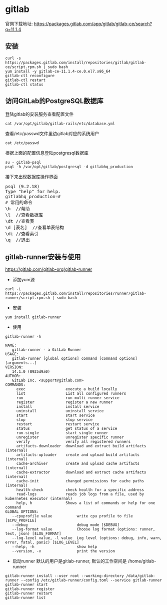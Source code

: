 # gitlab
官网下载地址: https://packages.gitlab.com/app/gitlab/gitlab-ce/search?q=11.1.4

## 安装
```shell
curl -s https://packages.gitlab.com/install/repositories/gitlab/gitlab-ce/script.rpm.sh | sudo bash
yum install -y gitlab-ce-11.1.4-ce.0.el7.x86_64
gitlab-ctl reconfigure
gitlab-ctl restart
gitlab-ctl status
```

## 访问GitLab的PostgreSQL数据库
登陆gitlab的安装服务查看配置文件
```shell
cat /var/opt/gitlab/gitlab-rails/etc/database.yml
```
查看/etc/passwd文件里边gitlab对应的系统用户
```shell
cat /etc/passwd
```
根据上面的配置信息登陆postgresql数据库
```shell
su - gitlab-psql
psql -h /var/opt/gitlab/postgresql -d gitlabhq_production
```
接下来出现数据库操作界面
<pre>
psql (9.2.18)
Type "help" for help.
gitlabhq_production=#
# 常用的命令
\h  //帮助
\l  //查看数据库
\dt //查看表
\d [表名]  //查看单表结构
\di //查看索引
\q  //退出
</pre>

## gitlab-runner安装与使用
https://gitlab.com/gitlab-org/gitlab-runner

* 添加yum源
```shell
curl -L https://packages.gitlab.com/install/repositories/runner/gitlab-runner/script.rpm.sh | sudo bash
```
* 安装
```shell
yum install gitlab-runner
```
* 使用
```shell
gitlab-runner -h
```
```text
NAME:
   gitlab-runner - a GitLab Runner
USAGE:
   gitlab-runner [global options] command [command options] [arguments...]
VERSION:
   14.1.0 (8925d9a0)
AUTHOR:
   GitLab Inc. <support@gitlab.com>
COMMANDS:
     exec                  execute a build locally
     list                  List all configured runners
     run                   run multi runner service
     register              register a new runner
     install               install service
     uninstall             uninstall service
     start                 start service
     stop                  stop service
     restart               restart service
     status                get status of a service
     run-single            start single runner
     unregister            unregister specific runner
     verify                verify all registered runners
     artifacts-downloader  download and extract build artifacts (internal)
     artifacts-uploader    create and upload build artifacts (internal)
     cache-archiver        create and upload cache artifacts (internal)
     cache-extractor       download and extract cache artifacts (internal)
     cache-init            changed permissions for cache paths (internal)
     health-check          check health for a specific address
     read-logs             reads job logs from a file, used by kubernetes executor (internal)
     help, h               Shows a list of commands or help for one command
GLOBAL OPTIONS:
   --cpuprofile value           write cpu profile to file [$CPU_PROFILE]
   --debug                      debug mode [$DEBUG]
   --log-format value           Choose log format (options: runner, text, json) [$LOG_FORMAT]
   --log-level value, -l value  Log level (options: debug, info, warn, error, fatal, panic) [$LOG_LEVEL]
   --help, -h                   show help
   --version, -v                print the version
```

* 启动runner
默认的用户是gitlab-runner, 默认的工作空间是 /home/gitlab-runner
```shell
gitlab-runner install --user root --working-directory /data/gitlab-runner --config /etc/gitlab-runner/config.toml --service gitlab-runner
gitlab-runner start
gitlab-runner register
gitlab-runner restart
gitlab-runner list
```